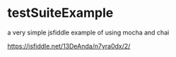 # testSuiteExample
a very simple jsfiddle example of using mocha and chai

https://jsfiddle.net/13DeAnda/n7yra0dx/2/
